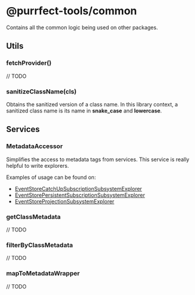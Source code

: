 # @purrfect-tools/common

Contains all the common logic being used on other packages.


## Utils
### fetchProvider()
// TODO

### sanitizeClassName(cls)
Obtains the sanitized version of a class name. In this library context, a sanitized class name is its name in
**snake_case** and **lowercase**.  

## Services

### MetadataAccessor
Simplifies the access to metadata tags from services. This service is really helpful to write explorers.

Examples of usage can be found on:
* [EventStoreCatchUpSubscriptionSubsystemExplorer](../../packages/event-store/src/services/explorers/event-store-catch-up-subscription-subsystem.explorer.ts)
* [EventStorePersistentSubscriptionSubsystemExplorer](../../packages/event-store/src/services/explorers/event-store-persistent-subscription-subsystem.explorer.ts)
* [EventStoreProjectionSubsystemExplorer](../../packages/event-store/src/services/explorers/event-store-projection-subsystem.explorer.ts)

### getClassMetadata
// TODO

### filterByClassMetadata
// TODO

### mapToMetadataWrapper
// TODO